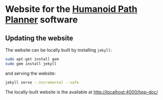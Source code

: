 # Website for the [Humanoid Path Planner](http://humanoid-path-planner.github.io/hpp-doc/index.html) software

## Updating the website
The website can be locally built by installing `jekyll`:
```bash
sudo apt-get install gem
sudo gem install jekyll
```

and serving the website:
```bash
jekyll serve --incremental --safe
```

The locally-built website is the available at [http://localhost:4000/hpp-doc/](http://localhost:4000/hpp-doc/)
